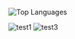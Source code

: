![Top Languages](https://github-readme-stats.vercel.app/api/top-langs/?username=ZombaSY&layout=compact&theme=radical)

![test1](http://github-profile-summary-cards.vercel.app/api/cards/profile-details?username=ZombaSY&theme=aura_dark)
![test3](http://github-profile-summary-cards.vercel.app/api/cards/stats?username=ZombaSY&theme=aura_dark)
